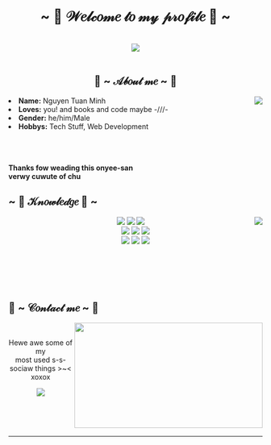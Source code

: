 <body>
<h1 align="center">~ 💖 𝒲𝑒𝓁𝒸𝑜𝓂𝑒 𝓉𝑜 𝓂𝓎 𝓅𝓇𝑜𝒻𝒾𝓁𝑒 💖 ~</h1>
<br>
<div align="center">
<img src="https://i.imgur.com/jx17oHT.gif">
</div>
<br>
<div>
<h2 align="center"> 🦊 ~ 𝒜𝒷𝑜𝓊𝓉 𝓂𝑒 ~ 🦊 </h2>
<img src="https://64.media.tumblr.com/e1f1c97123ae217eb731500e502e0083/tumblr_n9dxcikmIU1qc9zfzo7_r1_250.gif" align="right">
<li>
<b>Name:</b> Nguyen Tuan Minh</li>
<li>
<b>Loves:</b> you! and books and code maybe -///-
</li>
<li>
<b>Gender:</b> he/him/Male
</li>
<li>
<b>Hobbys:</b> Tech Stuff, Web Development
</li>
<!-- <li> -->
<!-- <b>Working @:</b> Intave Anticheat | snens.team -->
<!-- </li> -->
<br>
<br>
<br>
<p><b>     Thanks fow weading this onyee-san<br>
                  verwy cuwute of chu</b></p>
</div>
<div>
<h2 align="left">            ~ 📇 𝒦𝓃𝑜𝓌𝓁𝑒𝒹𝑔𝑒 📇 ~</h2>
<p>
<img src="https://i.pinimg.com/originals/8d/4b/77/8d4b77c44b7a68c0fd609411e2c0ec3c.gif" align="right">
</div>
<div>
<p align="center"><img src="https://img.shields.io/badge/HTML5-E34F26?style=for-the-badge&logo=html5&logoColor=white"/> <img src="https://img.shields.io/badge/CSS3-1572B6?style=for-the-badge&logo=css3&logoColor=white"/> <img src="https://img.shields.io/badge/JavaScript-F7DF1E?style=for-the-badge&logo=javascript&logoColor=black"/><br>
 <img src="https://img.shields.io/badge/React-20232A?style=for-the-badge&logo=react&logoColor=61DAFB"/> <img src="https://img.shields.io/badge/TypeScript-007ACC?style=for-the-badge&logo=typescript&logoColor=white"/> <img src="https://img.shields.io/badge/GraphQl-E10098?style=for-the-badge&logo=graphql&logoColor=white"/> <br><img src="https://img.shields.io/badge/Node.js-339933?style=for-the-badge&logo=nodedotjs&logoColor=white"/> <img src="https://img.shields.io/badge/PostgreSQL-316192?style=for-the-badge&logo=postgresql&logoColor=white"/> <img src="https://img.shields.io/badge/Git-F05032?style=for-the-badge&logo=git&logoColor=white"/> <br><br>
</p>
<br>
 <br>
 <br>
<h2>           📝 ~ 𝒞𝑜𝓃𝓉𝒶𝒸𝓉 𝓂𝑒 ~ 📝</h2>
<img src="https://i.imgur.com/KXx0cCx.gif" align="right" width="373.5px" height="208.5px">
<br>
<p align="center">Hewe awe some of my <br>
most used s-s-sociaw things >~< xoxox</p>
<p align="center"><a href="https://twitter.com/dor3mon04" target="_blank"><img src="https://img.shields.io/badge/NguyenTuanMinh%20-%231DA1F2.svg?&style=for-the-badge&logo=Twitter&logoColor=white"/></a></p>
</div>
<br>
<br>
<br>
<hr>
</div>
</div>
</body>
